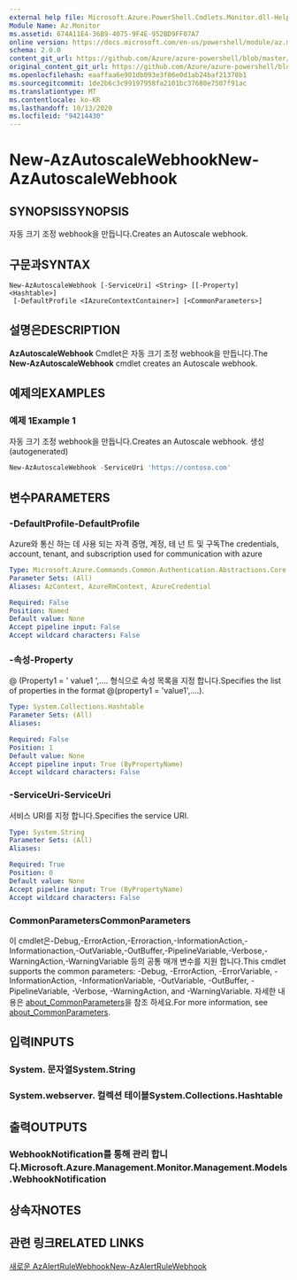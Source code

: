 ```yaml
---
external help file: Microsoft.Azure.PowerShell.Cmdlets.Monitor.dll-Help.xml
Module Name: Az.Monitor
ms.assetid: 674A11E4-36B9-4075-9F4E-952BD9FF07A7
online version: https://docs.microsoft.com/en-us/powershell/module/az.monitor/new-azautoscalewebhook
schema: 2.0.0
content_git_url: https://github.com/Azure/azure-powershell/blob/master/src/Monitor/Monitor/help/New-AzAutoscaleWebhook.md
original_content_git_url: https://github.com/Azure/azure-powershell/blob/master/src/Monitor/Monitor/help/New-AzAutoscaleWebhook.md
ms.openlocfilehash: eaaffaa6e901db093e3f86e0d1ab24baf21378b1
ms.sourcegitcommit: 1de2b6c3c99197958fa2101bc37680e7507f91ac
ms.translationtype: MT
ms.contentlocale: ko-KR
ms.lasthandoff: 10/13/2020
ms.locfileid: "94214430"
---
```

# <span data-ttu-id="4ef4b-101">New-AzAutoscaleWebhook</span><span class="sxs-lookup"><span data-stu-id="4ef4b-101">New-AzAutoscaleWebhook</span></span>

## <span data-ttu-id="4ef4b-102">SYNOPSIS</span><span class="sxs-lookup"><span data-stu-id="4ef4b-102">SYNOPSIS</span></span>
<span data-ttu-id="4ef4b-103">자동 크기 조정 webhook을 만듭니다.</span><span class="sxs-lookup"><span data-stu-id="4ef4b-103">Creates an Autoscale webhook.</span></span>

## <span data-ttu-id="4ef4b-104">구문과</span><span class="sxs-lookup"><span data-stu-id="4ef4b-104">SYNTAX</span></span>

```
New-AzAutoscaleWebhook [-ServiceUri] <String> [[-Property] <Hashtable>]
 [-DefaultProfile <IAzureContextContainer>] [<CommonParameters>]
```

## <span data-ttu-id="4ef4b-105">설명은</span><span class="sxs-lookup"><span data-stu-id="4ef4b-105">DESCRIPTION</span></span>
<span data-ttu-id="4ef4b-106">**AzAutoscaleWebhook** Cmdlet은 자동 크기 조정 webhook을 만듭니다.</span><span class="sxs-lookup"><span data-stu-id="4ef4b-106">The **New-AzAutoscaleWebhook** cmdlet creates an Autoscale webhook.</span></span>

## <span data-ttu-id="4ef4b-107">예제의</span><span class="sxs-lookup"><span data-stu-id="4ef4b-107">EXAMPLES</span></span>

### <span data-ttu-id="4ef4b-108">예제 1</span><span class="sxs-lookup"><span data-stu-id="4ef4b-108">Example 1</span></span>

<span data-ttu-id="4ef4b-109">자동 크기 조정 webhook을 만듭니다.</span><span class="sxs-lookup"><span data-stu-id="4ef4b-109">Creates an Autoscale webhook.</span></span> <span data-ttu-id="4ef4b-110">생성</span><span class="sxs-lookup"><span data-stu-id="4ef4b-110">(autogenerated)</span></span>

```powershell <!-- Aladdin Generated Example --> 
New-AzAutoscaleWebhook -ServiceUri 'https://contoso.com'
```

## <span data-ttu-id="4ef4b-111">변수</span><span class="sxs-lookup"><span data-stu-id="4ef4b-111">PARAMETERS</span></span>

### <span data-ttu-id="4ef4b-112">-DefaultProfile</span><span class="sxs-lookup"><span data-stu-id="4ef4b-112">-DefaultProfile</span></span>
<span data-ttu-id="4ef4b-113">Azure와 통신 하는 데 사용 되는 자격 증명, 계정, 테 넌 트 및 구독</span><span class="sxs-lookup"><span data-stu-id="4ef4b-113">The credentials, account, tenant, and subscription used for communication with azure</span></span>

```yaml
Type: Microsoft.Azure.Commands.Common.Authentication.Abstractions.Core.IAzureContextContainer
Parameter Sets: (All)
Aliases: AzContext, AzureRmContext, AzureCredential

Required: False
Position: Named
Default value: None
Accept pipeline input: False
Accept wildcard characters: False
```

### <span data-ttu-id="4ef4b-114">-속성</span><span class="sxs-lookup"><span data-stu-id="4ef4b-114">-Property</span></span>
<span data-ttu-id="4ef4b-115">@ (Property1 = ' value1 ',.... 형식으로 속성 목록을 지정 합니다.</span><span class="sxs-lookup"><span data-stu-id="4ef4b-115">Specifies the list of properties in the format @(property1 = 'value1',....).</span></span>

```yaml
Type: System.Collections.Hashtable
Parameter Sets: (All)
Aliases:

Required: False
Position: 1
Default value: None
Accept pipeline input: True (ByPropertyName)
Accept wildcard characters: False
```

### <span data-ttu-id="4ef4b-116">-ServiceUri</span><span class="sxs-lookup"><span data-stu-id="4ef4b-116">-ServiceUri</span></span>
<span data-ttu-id="4ef4b-117">서비스 URI를 지정 합니다.</span><span class="sxs-lookup"><span data-stu-id="4ef4b-117">Specifies the service URI.</span></span>

```yaml
Type: System.String
Parameter Sets: (All)
Aliases:

Required: True
Position: 0
Default value: None
Accept pipeline input: True (ByPropertyName)
Accept wildcard characters: False
```

### <span data-ttu-id="4ef4b-118">CommonParameters</span><span class="sxs-lookup"><span data-stu-id="4ef4b-118">CommonParameters</span></span>
<span data-ttu-id="4ef4b-119">이 cmdlet은-Debug,-ErrorAction,-Erroraction,-InformationAction,-Informationaction,-OutVariable,-OutBuffer,-PipelineVariable,-Verbose,-WarningAction,-WarningVariable 등의 공통 매개 변수를 지원 합니다.</span><span class="sxs-lookup"><span data-stu-id="4ef4b-119">This cmdlet supports the common parameters: -Debug, -ErrorAction, -ErrorVariable, -InformationAction, -InformationVariable, -OutVariable, -OutBuffer, -PipelineVariable, -Verbose, -WarningAction, and -WarningVariable.</span></span> <span data-ttu-id="4ef4b-120">자세한 내용은 [about_CommonParameters](http://go.microsoft.com/fwlink/?LinkID=113216)을 참조 하세요.</span><span class="sxs-lookup"><span data-stu-id="4ef4b-120">For more information, see [about_CommonParameters](http://go.microsoft.com/fwlink/?LinkID=113216).</span></span>

## <span data-ttu-id="4ef4b-121">입력</span><span class="sxs-lookup"><span data-stu-id="4ef4b-121">INPUTS</span></span>

### <span data-ttu-id="4ef4b-122">System. 문자열</span><span class="sxs-lookup"><span data-stu-id="4ef4b-122">System.String</span></span>

### <span data-ttu-id="4ef4b-123">System.webserver. 컬렉션 테이블</span><span class="sxs-lookup"><span data-stu-id="4ef4b-123">System.Collections.Hashtable</span></span>

## <span data-ttu-id="4ef4b-124">출력</span><span class="sxs-lookup"><span data-stu-id="4ef4b-124">OUTPUTS</span></span>

### <span data-ttu-id="4ef4b-125">WebhookNotification를 통해 관리 합니다.</span><span class="sxs-lookup"><span data-stu-id="4ef4b-125">Microsoft.Azure.Management.Monitor.Management.Models.WebhookNotification</span></span>

## <span data-ttu-id="4ef4b-126">상속자</span><span class="sxs-lookup"><span data-stu-id="4ef4b-126">NOTES</span></span>

## <span data-ttu-id="4ef4b-127">관련 링크</span><span class="sxs-lookup"><span data-stu-id="4ef4b-127">RELATED LINKS</span></span>

[<span data-ttu-id="4ef4b-128">새로운 AzAlertRuleWebhook</span><span class="sxs-lookup"><span data-stu-id="4ef4b-128">New-AzAlertRuleWebhook</span></span>](./New-AzAlertRuleWebhook.md)


